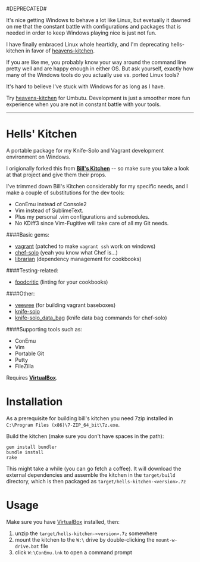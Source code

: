 #DEPRECATED#

It's nice getting Windows to behave a lot like Linux, but evetually it dawned on me that the constant battle
with configurations and packages that is needed in order to keep Windows playing nice is just not fun.

I have finally embraced Linux whole heartidly, and I'm deprecating hells-kitchen in favor of [heavens-kitchen](https://github.com/dkinzer/heavens-kitchen).

If you are like me, you probably know your way around the command line pretty well and are happy enough in either
OS.  But ask yourself, exactly how many of the Windows tools do you actually use vs. ported Linux tools?

It's hard to believe I've stuck with Windows for as long as I have.

Try [heavens-kitchen](https://github.com/dkinzer/heavens-kitchen) for Umbutu.  Development is just a smoother more fun experience when you are not in constant
battle with your tools.

____

Hells' Kitchen
==============

A portable package for my Knife-Solo and Vagrant development environment on Windows.  

I origionally forked this from **[Bill's Kitchen](https://github.com/tknerr/bills-kitchen)** -- so make sure you take a look at that project and give them their props. 

I've trimmed down Bill's Kitchen considerably for my specific needs, and I make a couple of substitutions for the dev tools:
  * ConEmu instead of Console2
  * Vim instead of SublimeText.
  * Plus my personal .vim configurations and submodules.
  * No KDiff3 since Vim-Fugitive will take care of all my Git needs.

####Basic gems:
  * [vagrant](http://vagrantup.com/) (patched to make `vagrant ssh` work on windows)
  * [chef-solo](http://www.opscode.com/chef/) (yeah you know what Chef is...)
  * [librarian](https://github.com/applicationsonline/librarian) (dependency management for cookbooks)
    
####Testing-related:
  * [foodcritic](https://github.com/acrmp/foodcritic) (linting for your cookbooks)

####Other:
  * [veewee](https://github.com/jedi4ever/veewee) (for building vagrant baseboxes)
  * [knife-solo](https://github.com/matschaffer/knife-solo)
  * [knife-solo_data_bag](https://github.com/thbishop/knife-solo_data_bag) (knife data bag commands for chef-solo)

####Supporting tools such as:
  * ConEmu
  * Vim
  * Portable Git
  * Putty
  * FileZilla

Requires **[VirtualBox](https://www.virtualbox.org/wiki/Downloads)**.


Installation
============

As a prerequisite for building bill's kitchen you need 7zip installed in `C:\Program Files (x86)\7-ZIP_64_bit\7z.exe`. 

Build the kitchen (make sure you don't have spaces in the path):

```
gem install bundler
bundle install
rake
```

This might take a while (you can go fetch a coffee). It will download the external dependencies and assemble the kitchen in the `target/build` directory, which is then packaged as `target/hells-kitchen-<version>.7z`


Usage
=====

Make sure you have  [VirtualBox](https://www.virtualbox.org/wiki/Downloads) installed, then:

1. unzip the `target/hells-kitchen-<version>.7z` somewhere
1. mount the kitchen to the `W:\` drive by double-clicking the `mount-w-drive.bat` file
1. click `W:\ConEmu.lnk` to open a command prompt

